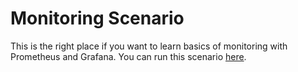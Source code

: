 # Monitoring Scenario

This is the right place if you want to learn basics of monitoring with Prometheus and Grafana.
You can run this scenario [here](https://www.katacoda.com/berny/scenarios/monitoring).
